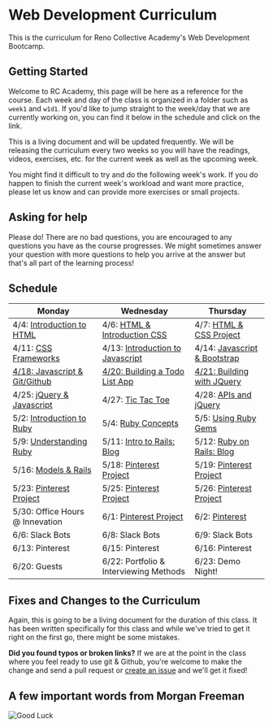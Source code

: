 # Web Development Curriculum

This is the curriculum for Reno Collective Academy's Web Development Bootcamp.

## Getting Started
Welcome to RC Academy, this page will be here as a reference for the course. Each week and day of the class is organized in a folder such as `week1` and `w1d1`. If you'd like to jump straight to the week/day that we are currently working on, you can find it below in the schedule and click on the link.

This is a living document and will be updated frequently. We will be releasing the curriculum every two weeks so you will have the readings, videos, exercises, etc. for the current week as well as the upcoming week.

You might find it difficult to try and do the following week's work. If you do happen to finish the current week's workload and want more practice, please let us know and can provide more exercises or small projects.

## Asking for help

Please do! There are no bad questions, you are encouraged to any questions you have as the course progresses. We might sometimes answer your question with more questions to help you arrive at the answer but that's all part of the learning process!

## Schedule

| Monday | Wednesday | Thursday |
|--------|-----------|----------|
| 4/4: [Introduction to HTML](./week1)    | 4/6: [HTML & Introduction CSS](./week1)    | 4/7: [HTML & CSS Project](./week1)      |
| 4/11: [CSS Frameworks](./week2) | 4/13: [Introduction to Javascript](./week2) | 4/14: [Javascript & Bootstrap](./week2) |
| [4/18: Javascript & Git/Github](./week3)  | [4/20: Building a Todo List App](./week3) | [4/21: Building with JQuery](./week3) |
| 4/25: [jQuery & Javascript](./week4) | 4/27: [Tic Tac Toe](./week4) | 4/28: [APIs and jQuery](./week4) |
| 5/2: [Introduction to Ruby](./week5) | 5/4: [Ruby Concepts](./week5) | 5/5: [Using Ruby Gems](./week5) |
| 5/9: [Understanding Ruby](./week6) | 5/11: [Intro to Rails: Blog](./week6) | 5/12: [Ruby on Rails: Blog](./week6) |
| 5/16: [Models & Rails](./week7) | 5/18: [Pinterest Project](./week7) | 5/19: [Pinterest Project](./week7) |
| 5/23: [Pinterest Project](./week8) | 5/25: [Pinterest Project](./week8) | 5/26: [Pinterest Project](./week8) |
| 5/30: Office Hours @ Innevation | 6/1: [Pinterest Project](./week9) | 6/2: [Pinterest](/.week9) |
| 6/6: Slack Bots | 6/8: Slack Bots | 6/9: Slack Bots |
| 6/13: Pinterest  | 6/15: Pinterest | 6/16: Pinterest |
| 6/20: Guests | 6/22: Portfolio & Interviewing Methods | 6/23: Demo Night!|

## Fixes and Changes to the Curriculum
Again, this is going to be a living document for the duration of this class. It has been written specifically for this class and while we've tried to get it right on the first go, there might be some mistakes.

**Did you found typos or broken links?** If we are at the point in the class where you feel ready to use git & Github, you're welcome to make the change and send a pull request or [create an issue]() and we'll get it fixed!

## A few important words from Morgan Freeman
![Good Luck](./zimages/freeman.gif)
